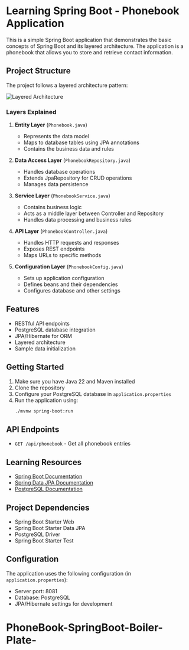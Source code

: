 # Learning Spring Boot - Phonebook Application

This is a simple Spring Boot application that demonstrates the basic concepts of Spring Boot and its layered architecture. The application is a phonebook that allows you to store and retrieve contact information.

## Project Structure

The project follows a layered architecture pattern:

![Layered Architecture](layer.png)

### Layers Explained

1. **Entity Layer** (`Phonebook.java`)

   - Represents the data model
   - Maps to database tables using JPA annotations
   - Contains the business data and rules

2. **Data Access Layer** (`PhonebookRepository.java`)

   - Handles database operations
   - Extends JpaRepository for CRUD operations
   - Manages data persistence

3. **Service Layer** (`PhonebookService.java`)

   - Contains business logic
   - Acts as a middle layer between Controller and Repository
   - Handles data processing and business rules

4. **API Layer** (`PhonebookController.java`)

   - Handles HTTP requests and responses
   - Exposes REST endpoints
   - Maps URLs to specific methods

5. **Configuration Layer** (`PhonebookConfig.java`)
   - Sets up application configuration
   - Defines beans and their dependencies
   - Configures database and other settings

## Features

- RESTful API endpoints
- PostgreSQL database integration
- JPA/Hibernate for ORM
- Layered architecture
- Sample data initialization

## Getting Started

1. Make sure you have Java 22 and Maven installed
2. Clone the repository
3. Configure your PostgreSQL database in `application.properties`
4. Run the application using:
   ```bash
   ./mvnw spring-boot:run
   ```

## API Endpoints

- `GET /api/phonebook` - Get all phonebook entries

## Learning Resources

- [Spring Boot Documentation](https://docs.spring.io/spring-boot/docs/current/reference/htmlsingle/)
- [Spring Data JPA Documentation](https://docs.spring.io/spring-data/jpa/docs/current/reference/html/)
- [PostgreSQL Documentation](https://www.postgresql.org/docs/)

## Project Dependencies

- Spring Boot Starter Web
- Spring Boot Starter Data JPA
- PostgreSQL Driver
- Spring Boot Starter Test

## Configuration

The application uses the following configuration (in `application.properties`):

- Server port: 8081
- Database: PostgreSQL
- JPA/Hibernate settings for development
# PhoneBook-SpringBoot-Boiler-Plate-
